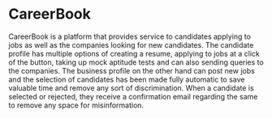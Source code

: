 # CareerBook
CareerBook is a platform that provides service to candidates applying to jobs as well as the companies looking for new candidates. The candidate profile has multiple options of creating a resume, applying to jobs at a click of the button, taking up mock aptitude tests and can also sending queries to the companies. The business profile on the other hand can post new jobs and the selection of candidates has been made fully automatic to save valuable time and remove any sort of discrimination. When a candidate is selected or rejected, they receive a confirmation email regarding the same to remove any space for misinformation.

